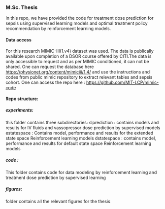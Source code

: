 ### M.Sc. Thesis 
In this repo, we have provided the code for treatment dose prediction for sepsis using supervised learning models and optimal treatment policy recommendation by reinforcement learning models. 
#### Data access
For this research MIMIC-III(1.v4) dataset was used. The data is publically available upon completion of a DSOR course offered by CITI.The data is only accessible to request and as per MIMIC conditioned, it can not be shared.  One can request the database here https://physionet.org/content/mimiciii/1.4/ and use the instructions and codes from public mimic repository to extract relevant tables and sepsis cohort. One can access the repo here : https://github.com/MIT-LCP/mimic-code
#### Repo structure:
##### experiments:
this folder contains three subdirectories:
slprediction : contains models and results for IV fluids and vassopressor dose prediction by supervised models
estatespace : Contains model, performance and results for the extended state space Reinforcement learning models
dstatespace : contains model, performance and results for default state space Reinforcement learning models
##### code : 
This folder contains code for data modeling by reinforcement learning and treatment dose prediction by supervised learning
##### figures: 
folder contains all the relevant figures for the thesis 
